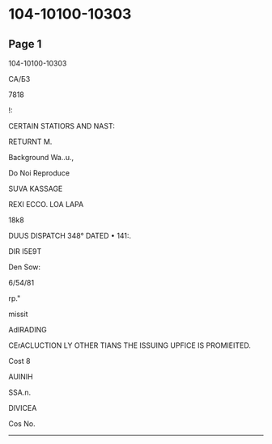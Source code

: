 # 104-10100-10303

## Page 1

104-10100-10303

CA/Б3

7818

!:

CERTAIN STATIORS AND NAST:

RETURNT M.

Background Wa..u.,

Do Noi Reproduce

SUVA KASSAGE

REXI ECCO. LOA LAPA

18k8

DUUS DISPATCH 348° DATED • 141:.

DIR I5E9T

Den Sow:

6/54/81

rp."

missit

AdIRADING

CErACLUCTION LY OTHER TIANS THE ISSUING UPFICE IS PROMIEITED.

Cost 8

AUINIH

SSA.n.

DIVICEA

Cos No.

---

